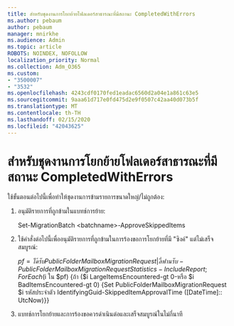 ```yaml
---
title: สำหรับชุดงานการโยกย้ายโฟลเดอร์สาธารณะที่มีสถานะ CompletedWithErrors
ms.author: pebaum
author: pebaum
manager: mnirkhe
ms.audience: Admin
ms.topic: article
ROBOTS: NOINDEX, NOFOLLOW
localization_priority: Normal
ms.collection: Adm_O365
ms.custom:
- "3500007"
- "3532"
ms.openlocfilehash: 4243cdf0170fed1eadac6560d2a04e1a861c63e5
ms.sourcegitcommit: 9aaa61d717e0fd475d2e9f0507c42aa40d073b5f
ms.translationtype: MT
ms.contentlocale: th-TH
ms.lasthandoff: 02/15/2020
ms.locfileid: "42043625"
---
```

# <a name="for-public-folder-migration-batch-with-completedwitherrors-status"></a>สำหรับชุดงานการโยกย้ายโฟลเดอร์สาธารณะที่มีสถานะ CompletedWithErrors

ใช้ขั้นตอนต่อไปนี้เพื่อทำให้ชุดงานการข้ามรายการขนาดใหญ่/ไม่ถูกต้อง: 
1. อนุมัติรายการที่ถูกข้ามในแบทช์การย้าย:

    Set-MigrationBatch \<batchname>-ApproveSkippedItems 
2. ใช้คำสั่งต่อไปนี้เพื่ออนุมัติรายการที่ถูกข้ามในการร้องขอการโยกย้ายที่มี "ซิงค์" แต่ไม่เสร็จสมบูรณ์:

    $pf = ได้รับ PublicFolderMailboxMigrationRequest | ลี่ฟาน รับ-PublicFolderMailboxMigrationRequestStatistics-IncludeReport; ForEach ($i ใน $pf) {ถ้า ($i LargeItemsEncountered-gt 0-หรือ $i BadItemsEncountered-gt 0) {Set PublicFolderMailboxMigrationRequest $i รหัสประจำตัว IdentifyingGuid-SkippedItemApprovalTime ([DateTime]:: UtcNow)}}
3. แบทช์การโยกย้ายและการร้องขอควรดำเนินต่อและเสร็จสมบูรณ์ในไม่กี่นาที

